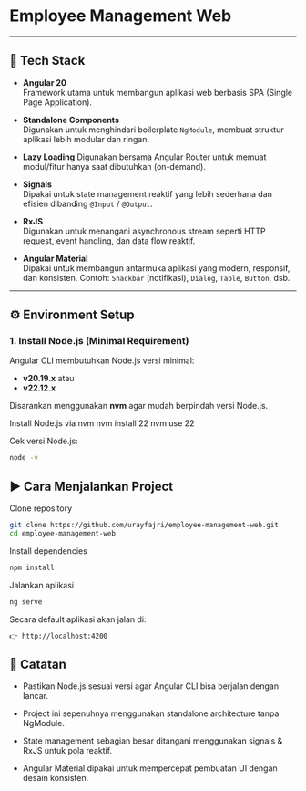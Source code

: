 # Employee Management Web

---

## 🚀 Tech Stack

- **Angular 20**  
  Framework utama untuk membangun aplikasi web berbasis SPA (Single Page Application).

- **Standalone Components**  
  Digunakan untuk menghindari boilerplate `NgModule`, membuat struktur aplikasi lebih modular dan ringan.

- **Lazy Loading**
  Digunakan bersama Angular Router untuk memuat modul/fitur hanya saat dibutuhkan (on-demand).

- **Signals**  
  Dipakai untuk state management reaktif yang lebih sederhana dan efisien dibanding `@Input` / `@Output`.

- **RxJS**  
  Digunakan untuk menangani asynchronous stream seperti HTTP request, event handling, dan data flow reaktif.

- **Angular Material**  
  Dipakai untuk membangun antarmuka aplikasi yang modern, responsif, dan konsisten. Contoh: `Snackbar` (notifikasi), `Dialog`, `Table`, `Button`, dsb.

---

## ⚙️ Environment Setup

### 1. Install Node.js (Minimal Requirement)

Angular CLI membutuhkan Node.js versi minimal:

- **v20.19.x** atau
- **v22.12.x**

Disarankan menggunakan **nvm** agar mudah berpindah versi Node.js.

Install Node.js via nvm
nvm install 22
nvm use 22

Cek versi Node.js:

```bash
node -v
```

## ▶️ Cara Menjalankan Project

Clone repository

```bash
git clone https://github.com/urayfajri/employee-management-web.git
cd employee-management-web
```

Install dependencies

```bash
npm install
```

Jalankan aplikasi

```bash
ng serve
```

Secara default aplikasi akan jalan di:

```bash
👉 http://localhost:4200
```

## 📌 Catatan

- Pastikan Node.js sesuai versi agar Angular CLI bisa berjalan dengan lancar.

- Project ini sepenuhnya menggunakan standalone architecture tanpa NgModule.

- State management sebagian besar ditangani menggunakan signals & RxJS untuk pola reaktif.

- Angular Material dipakai untuk mempercepat pembuatan UI dengan desain konsisten.
